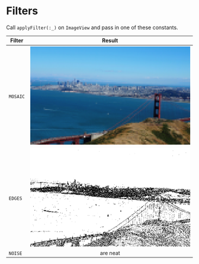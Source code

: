 # Filters
Call `applyFilter(:_)` on `ImageView` and pass in one of these constants.

| Filter          | Result           |
| ------------- |:-------------:|
| `MOSAIC`      | ![](https://raw.githubusercontent.com/Kingofkode/image-filter-project/master/Screenshots/Mosaic%20table.png) |
| `EDGES`       | ![](https://raw.githubusercontent.com/Kingofkode/image-filter-project/master/Screenshots/Edges%20Table.png)      |
| `NOISE`       | are neat      |
